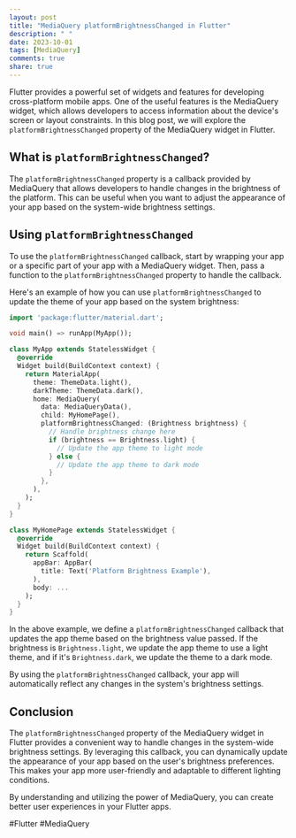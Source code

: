 ```yaml
---
layout: post
title: "MediaQuery platformBrightnessChanged in Flutter"
description: " "
date: 2023-10-01
tags: [MediaQuery]
comments: true
share: true
---
```


Flutter provides a powerful set of widgets and features for developing cross-platform mobile apps. One of the useful features is the MediaQuery widget, which allows developers to access information about the device's screen or layout constraints. In this blog post, we will explore the `platformBrightnessChanged` property of the MediaQuery widget in Flutter.

## What is `platformBrightnessChanged`?

The `platformBrightnessChanged` property is a callback provided by MediaQuery that allows developers to handle changes in the brightness of the platform. This can be useful when you want to adjust the appearance of your app based on the system-wide brightness settings.

## Using `platformBrightnessChanged`

To use the `platformBrightnessChanged` callback, start by wrapping your app or a specific part of your app with a MediaQuery widget. Then, pass a function to the `platformBrightnessChanged` property to handle the callback.

Here's an example of how you can use `platformBrightnessChanged` to update the theme of your app based on the system brightness:

```dart
import 'package:flutter/material.dart';

void main() => runApp(MyApp());

class MyApp extends StatelessWidget {
  @override
  Widget build(BuildContext context) {
    return MaterialApp(
      theme: ThemeData.light(),
      darkTheme: ThemeData.dark(),
      home: MediaQuery(
        data: MediaQueryData(),
        child: MyHomePage(),
        platformBrightnessChanged: (Brightness brightness) {
          // Handle brightness change here
          if (brightness == Brightness.light) {
            // Update the app theme to light mode
          } else {
            // Update the app theme to dark mode
          }
        },
      ),
    );
  }
}

class MyHomePage extends StatelessWidget {
  @override
  Widget build(BuildContext context) {
    return Scaffold(
      appBar: AppBar(
        title: Text('Platform Brightness Example'),
      ),
      body: ...
    );
  }
}
```

In the above example, we define a `platformBrightnessChanged` callback that updates the app theme based on the brightness value passed. If the brightness is `Brightness.light`, we update the app theme to use a light theme, and if it's `Brightness.dark`, we update the theme to a dark mode.

By using the `platformBrightnessChanged` callback, your app will automatically reflect any changes in the system's brightness settings.

## Conclusion

The `platformBrightnessChanged` property of the MediaQuery widget in Flutter provides a convenient way to handle changes in the system-wide brightness settings. By leveraging this callback, you can dynamically update the appearance of your app based on the user's brightness preferences. This makes your app more user-friendly and adaptable to different lighting conditions.

By understanding and utilizing the power of MediaQuery, you can create better user experiences in your Flutter apps.

#Flutter #MediaQuery